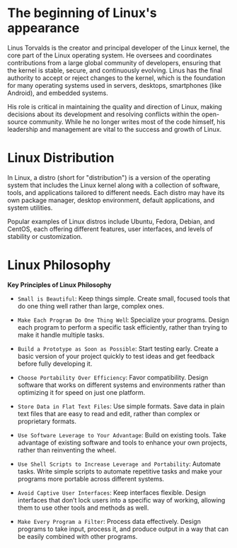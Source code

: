 # The beginning of Linux's appearance


Linus Torvalds is the creator and principal developer of the Linux kernel, the core part of the Linux operating system. He oversees and coordinates contributions from a large global community of developers, ensuring that the kernel is stable, secure, and continuously evolving. Linus has the final authority to accept or reject changes to the kernel, which is the foundation for many operating systems used in servers, desktops, smartphones (like Android), and embedded systems.

His role is critical in maintaining the quality and direction of Linux, making decisions about its development and resolving conflicts within the open-source community. While he no longer writes most of the code himself, his leadership and management are vital to the success and growth of Linux.


# Linux Distribution

In Linux, a distro (short for "distribution") is a version of the operating system that includes the Linux kernel along with a collection of software, tools, and applications tailored to different needs. Each distro may have its own package manager, desktop environment, default applications, and system utilities.

Popular examples of Linux distros include Ubuntu, Fedora, Debian, and CentOS, each offering different features, user interfaces, and levels of stability or customization.


# Linux Philosophy

**Key Principles of Linux Philosophy**

- `Small is Beautiful`: Keep things simple. Create small, focused tools that do one thing well rather than large, complex ones.

- `Make Each Program Do One Thing Wel`l: Specialize your programs. Design each program to perform a specific task efficiently, rather than trying to make it handle multiple tasks.

- `Build a Prototype as Soon as Possible`: Start testing early. Create a basic version of your project quickly to test ideas and get feedback before fully developing it.

- `Choose Portability Over Efficiency`: Favor compatibility. Design software that works on different systems and environments rather than optimizing it for speed on just one platform.

- `Store Data in Flat Text Files`: Use simple formats. Save data in plain text files that are easy to read and edit, rather than complex or proprietary formats.

- `Use Software Leverage to Your Advantage`: Build on existing tools. Take advantage of existing software and tools to enhance your own projects, rather than reinventing the wheel.

- `Use Shell Scripts to Increase Leverage and Portability`: Automate tasks. Write simple scripts to automate repetitive tasks and make your programs more portable across different systems.

- `Avoid Captive User Interfaces`: Keep interfaces flexible. Design interfaces that don’t lock users into a specific way of working, allowing them to use other tools and methods as well.

- `Make Every Program a Filter`: Process data effectively. Design programs to take input, process it, and produce output in a way that can be easily combined with other programs.